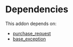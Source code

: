 # Dependencies

This addon depends on:

- [purchase_request](../../../../odoo-bringout-oca-purchase-workflow-purchase_request)
- [base_exception](../../../../../oca-technical/odoo-bringout-oca-server-tools-base_exception)
